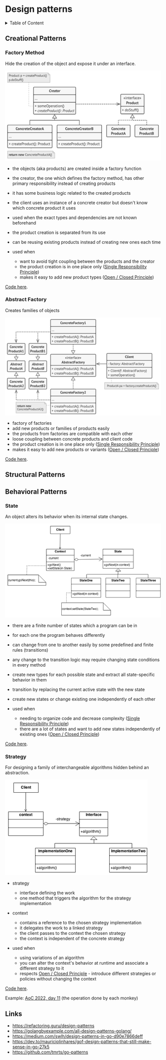 # Design patterns

<details>
    <summary>Table of Content</summary>

- [Creational Patterns](#creational-patterns)
  - [Factory Method](#factory-method)
  - [Abstract Factory](#abstract-factory)
- [Structural Patterns](#structural-patterns)
- [Behavioral Patterns](#behavioral-patterns)
  - [State](#state)
  - [Strategy](#strategy)
- [Links](#links)

</details>

## Creational Patterns

### Factory Method

Hide the creation of the object and expose it under an interface.

![img.png](../img/patterns/creational/factorymethod.png)

- the objects (aka products) are created inside a factory function
- the creator, the one which defines the factory method, has other primary responsibility instead of creating products
- it has some business logic related to the created products
- the client uses an instance of a concrete creator but doesn't know which concrete product it uses


- used when the exact types and dependencies are not known beforehand
- the product creation is separated from its use
- can be reusing existing products instead of creating new ones each time


- used when
  - want to avoid tight coupling between the products and the creator
  - the product creation is in one place only ([Single Responsibility Principle](../principles/solid/readme.md))
  - makes it easy to add new product types ([Open / Closed Principle](../principles/solid/readme.md))

[Code here](./creationalpatterns/examples/factorymethod.go).

### Abstract Factory

Creates families of objects

![img.png](../img/patterns/creational/abstractfactory.png)

- factory of factories
- add new products or families of products easily
- the products from factories are compatible with each other
- loose coupling between concrete products and client code
- the product creation is in one place only ([Single Responsibility Principle](../principles/solid/readme.md))
- makes it easy to add new products or variants  ([Open / Closed Principle](../principles/solid/readme.md))

[Code here](./creationalpatterns/examples/abstractfactory.go).

## Structural Patterns

## Behavioral Patterns

### State

An object alters its behavior when its internal state changes.

![img.png](../img/patterns/behavioralpatterns/state.png)

- there are a finite number of states which a program can be in
- for each one the program behaves differently
- can change from one to another easily by some predefined and finite rules (transitions)
- any change to the transition logic may require changing state conditions in every method


- create new types for each possible state and extract all state-specific behavior in them
- transition by replacing the current active state with the new state
- create new states or change existing one independently of each other


- used when
  - needing to organize code and decrease complexity ([Single Responsibility Principle](../principles/solid/readme.md))
  - there are a lot of states and want to add new states independently of existing ones ([Open / Closed Principle](../principles/solid/readme.md))

[Code here](./behavioralpatterns/examples/state.go).

### Strategy

For designing a family of interchangeable algorithms hidden behind an abstraction.

![img.png](../img/patterns/behavioralpatterns/strategy.png)

- strategy
  - interface defining the work
  - one method that triggers the algorithm for the strategy implementation


- context 
  - contains a reference to the chosen strategy implementation
  - it delegates the work to a linked strategy
  - the client passes to the context the chosen strategy
  - the context is independent of the concrete strategy


- used when
  - using variations of an algorithm
  - you can alter the context's behavior at runtime and associate a different strategy to it
  - respects [Open / Closed Principle](../principles/solid/readme.md) - introduce different strategies or policies without changing the context

[Code here](./behavioralpatterns/examples/strategy.go).

Example: [AoC 2022, day 11](https://adventofcode.com/2022/day/11) (the operation done by each monkey)

## Links

- https://refactoring.guru/design-patterns
- https://golangbyexample.com/all-design-patterns-golang/
- https://medium.com/swlh/design-patterns-in-go-d90e7866deff
- https://dev.to/mauriciolinhares/gof-design-patterns-that-still-make-sense-in-go-27k5
- https://github.com/tmrts/go-patterns